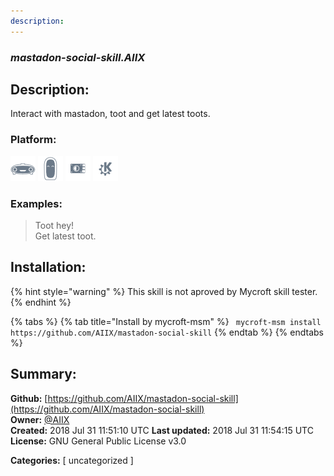 ```yaml
---
description: 
---
```


### _mastadon-social-skill.AIIX_  
## Description:  
Interact with mastadon, toot and get latest toots.  
  
  
### Platform:  
 ![Mark I](../.gitbook/assets/mark-1-icon.png)  ![Mark II](../.gitbook/assets/mark-2-icon.png)  ![Picroft](../.gitbook/assets/picroft-icon.png)  ![plasmoid](../.gitbook/assets/kde.png)   
### Examples:  
> Toot hey!  
> Get latest toot.  
  
## Installation:  
{% hint style="warning" %}
This skill is not aproved by Mycroft skill tester.
{% endhint %}
    
{% tabs %}
{% tab title="Install by mycroft-msm" %}
``` mycroft-msm install https://github.com/AIIX/mastadon-social-skill```
{% endtab %}
  {% endtabs %}
    
## Summary:  
**Github:** [https://github.com/AIIX/mastadon-social-skill](https://github.com/AIIX/mastadon-social-skill)  
**Owner:** [@AIIX](https://github.com/AIIX)  
**Created:** 2018 Jul 31 11:51:10 UTC  **Last updated:** 2018 Jul 31 11:54:15 UTC  
**License:** GNU General Public License v3.0  
  
**Categories:** [ uncategorized ]   

